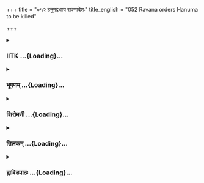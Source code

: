 +++
title = "०५२ हनुमद्वधाय रावणादेशः"
title_english = "052 Ravana orders Hanuma to be killed"

+++
<div caption="श्रीराम-हरिसीताराममूर्ति-घनपाठिभ्यां वचनम्" class="audioEmbed" src="https://archive.org/download/Ramayana-recitation-Sriram-harisItArAmamUrti-Ghanapaati-v2/Kanda_5/Kanda_5_SK-052-Ravana_orders_Hanuma_to_be_killed.mp3"></div>

<div class="js_include collapsed" newlevelforh1="3" title="IITK" unfilled url="/purANam/rAmAyaNam/audIchya-pAThaH/iitk/5_sundarakANDam/07-lankA-dahanam/052_hanumadvadhAya_rAvaNAdeshaH.md">
<details><summary><h3>IITK ...{Loading}...</h3></summary>

Vibhishana advises Ravana against slaying of an emissary -- elaborates
on the code of conduct of a king



#### श्लोकः
##### मूलम्
तस्य तद्वचनं श्रुत्वा वानरस्य महात्मनः।  
आज्ञापयद्वधं तस्य रावणः क्रोधमूर्छितः॥5.52.1॥

##### शब्दार्थः
महात्मनः of the great, तस्य वानरस्य of  vanara's, तत् वचनम् the speech, श्रुत्वा on hearing, रावणः Ravana, क्रोधमूर्छितः overwhelmed with anger, तस्य his, वधम् slaying, आज्ञापयत् ordered.

##### आङ्ग्लानुवादः
Hearing the great vanara's speech, Ravana overwhelmed with anger ordered the execution of Hanuman.



#### श्लोकः
##### मूलम्
वधे तस्य समाज्ञप्ते रावणेन दुरात्मना।  
निवेदितवतो दौत्यं नानुमेने विभीषणः॥5.52.2॥

##### शब्दार्थः
दुरात्मना by the wicked self, रावणेन by Ravana, तस्य his, वधे killing, समाज्ञप्ते when ordered, विभीषणः Vibhishana, दौत्यम् message, निवेदितवतः who had  declared (the purpose of his visit), नानुमेने did not approve.

##### आङ्ग्लानुवादः
Vibhishana did not approve of the killing of Hanuman, who had declared that he was an envoy (of Sri Rama) when the wicked Ravana ordered his murder.



#### श्लोकः
##### मूलम्
तं रक्षोधिपतिं क्रुद्धं तच्च कार्यमुपस्थितम्।  
विदित्वा चिन्तयामास कार्यं कार्यविधौ स्थितः॥5.52.3॥

##### शब्दार्थः
कार्यविधौ the right course of action, स्थितः stood, तम् him, रक्षोधिपतिम् lord of demons, क्रुद्धम् angry, उपस्थितम् approached near, तत् that, कार्यं च mission also, विदित्वा having known, कार्यम् action, चिन्तयामास  pondered.

##### आङ्ग्लानुवादः
Vibhishana who stood by the right course of action, having realised that the lord of demons was angry pondered over his duty.



#### श्लोकः
##### मूलम्
निश्चितार्थस्ततस्साम्ना पूज्यं शत्रुजिदग्रजम्।  
उवाच हितमत्यर्थं वाक्यं वाक्यविशारदः॥5.52.4॥

##### शब्दार्थः
ततः then, निश्चितार्थः decided about action, शत्रुजित् winner of enemies, वाक्यविशारदः skilled in speech, पूज्यम् reverential, अग्रजम् to his elder brother, अत्यर्थम् profound, हितम् wholesome, वाक्यम् words, साम्ना by soothing words, उवाच addressed.

##### आङ्ग्लानुवादः
Then Vibhishana, who was skilled in speech having decided about his duty   addressed his reverential elder brother, a conqueror of enemies in soothing, words in a meaningful, wholesome manner.



#### श्लोकः
##### मूलम्
क्षमस्व रोषं त्यज राक्षसेन्द्र प्रसीद मद्वाक्यमिदं शृणुष्व।  
वधं न कुर्वन्ति परावरज्ञा दूतस्य सन्तो वसुधाधिपेन्द्राः॥5.52.5॥

##### शब्दार्थः
राक्षसेन्द्र O king of ogres, क्षमस्व forgive, रोषम् wrath,त्यज  give up, प्रसीद be pleased, इदम् these, मद्वाक्यम् my words, शृणुष्व hear, परावरज्ञाः knower of what is exalted and what is mean (basic values of life), सन्तः good men, वसुधाधिपेन्द्राः kings of the earth, दूतस्य an envoy, वधम् killing, न कुर्वन्ति do not do.

##### आङ्ग्लानुवादः
"O king of ogres give up your wrath, forgive and calm down. Please listen to my appeal. You know the basic values of life. Virtuous rulers of the earth do not order killing of an envoy.



#### श्लोकः
##### मूलम्
राजधर्मविरुद्धं च लोकवृत्तेश्च गर्हितम्।  
तव चासदृशं वीर कपेरस्य प्रमापणम्॥5.52.6॥

##### शब्दार्थः
वीर warrior, अस्य his, कपेः monkey's, प्रमापणम् killing, राजधर्मविरुद्धं च contrary to righteousness of kings, लोकवृत्तेश्च to fair diplomacy, गर्हितम् depreciable, तव च and your,  
असदृशम् unbecoming act.

##### आङ्ग्लानुवादः
"Mighty king killing this Hanuman is contrary to righteousness of kings. This is deplorable diplomacy and also unbecoming of you.



#### श्लोकः
##### मूलम्
धर्मज्ञश्च कृतज्ञश्च राजधर्मविशारदः।  
परावरज्ञो भूतानां त्वमेव परमार्थवित्॥5.52.7॥

##### शब्दार्थः
त्वमेव you alone, धर्मज्ञश्च knower of dharma, कृतज्ञश्च you have a sense of gratitude, राजधर्मविशारदः knower of king's dharma, भूतानाम् among beings, परावरज्ञः knower of right and wrong practices, परमार्थवित् knower of supreme truth.

##### आङ्ग्लानुवादः
"You are conversant with  dharma of a king.  You have a sense of gratitude. You are a knower of right and wrong of all beings. the supeme truth.



#### श्लोकः
##### मूलम्
गृह्यन्ते यदि रोषेण त्वादृशोऽपि विचक्षणः।  
तत श्शास्त्रविपश्चित्त्वं श्रम एव हि केवलम्॥5.52.8॥

##### शब्दार्थः
त्वादृशः persons like you, विचक्षणः a wise one, रोषेण with unjust anger, गृह्यन्ते overpowered, ततः then, शास्त्रविपश्चित्त्वम् learning scriptures, केवलम् a mere, श्रम एव हि only fruitless labour.

##### आङ्ग्लानुवादः
"If wise persons like you are also overpowered by unjust anger, then the mastery of  the scriptures will become a mere fruitless exercise.



#### श्लोकः
##### मूलम्
तस्मात्प्रसीद शत्रुघ्न राक्षसेन्द्र दुरासद।  
युक्तायुक्तं विनिश्चित्य दूतदण्डो विधीयताम्॥5.52.9॥

##### शब्दार्थः
शत्रघ्न O destoyer of foes, दुरासद O unassailable, राक्षसेन्द्र king of demon, तस्मात् therefore, प्रसीद calm down, युक्तायुक्तम् that which is proper and improper, विनिश्चित्य  after careful deliberation, दूतदण्डः punishment for the emissary, विधीयताम् may be impose.

##### आङ्ग्लानुवादः
"O destroyer of foes, O unassailable king of demon calm down. Only after carefully considering what is proper and improper decide on the punishment to be imposed".



#### श्लोकः
##### मूलम्
विभीषणवचः श्रुत्वा रावणो राक्षसेश्वरः।  
रोषेण महताविष्टो वाक्यमुत्तरमब्रवीत्॥5.52.10॥

##### शब्दार्थः
राक्षसेश्वरः lord of ogres, रावणः Ravana, विभीषणवचः Vibhishana's words, श्रुत्वा hearing, महता higly, रोषेण with anger, आविष्टः overcome, उत्तरम् reply, वाक्यम् these words, अब्रवीत् spoken.

##### आङ्ग्लानुवादः
Ravana, the lord of demons heard Vibhishana's words and overcome with anger repliedः



#### श्लोकः
##### मूलम्
न पापानां वधे पापं विद्यते शत्रुसूदन।  
तस्मादेनं वधिष्यामि वानरं पापचारिणम्॥5.52.11॥

##### शब्दार्थः
शत्रुसूदन O slayer of foes, पापानाम् of sinners, वधे in killing, पापम् sin, न विद्यते not incurred, तस्मात् so, पापचारिणम् this sinner, एनम् him, वानरम् vanara, वधिष्यामि will slay.

##### आङ्ग्लानुवादः
"O slayer of foes it is not wrong to kill a sinner. I shall, therefore, kill the sinful vanara."



#### श्लोकः
##### मूलम्
अधर्ममूलं बहुदोषयुक्तमनार्यजुष्टं वचनं निशम्य।  
उवाच वाक्यं परमार्थतत्त्वं विभीषणो बुद्धिमतां वरिष्ठः॥5.52.12॥

##### शब्दार्थः
बुद्धिमताम् among the wise, वरिष्ठः foremost, विभीषणः Vibhishana, अधर्ममूलम् unrigteous, बहुरोषयुक्तम् mighty angry, अनार्यजुष्टम् not acceptable to noble souls, वचनम् words, निशम्य after hearing, परमार्थतत्त्वम् supreme truth, वाक्यम् these words, उवाच spoke.

##### आङ्ग्लानुवादः
On hearing his brother's harsh words spoken in tremendous anger, which were not acceptable to noble souls, wise Vibhishana again spoke these words of supreme truthः



#### श्लोकः
##### मूलम्
प्रसीद लङ्केश्वर राक्षसेन्द्र धर्मार्थयुक्तं वचनं शृणुष्व।  
दूतानवध्यान् समयेषु राजन् सर्वेषु सर्वत्र वदन्ति सन्तः॥5.52.13॥

##### शब्दार्थः
लङ्केश्वर lord of Lanka, राक्षसेन्द्र king of demons, प्रसीद calm down, धर्मार्थयुक्तम् which is the essence of  dharma and artha, वचनम् words, शृणुष्व listen, राजन् O king, सर्वेषु for all, समयेषु conditions, सर्वत्र for all places, दूतान् emissaries, अवध्यान् not to be killed, सन्तः elders, वदन्ति have declared.

##### आङ्ग्लानुवादः
"O lord of Lanka O king of demons be pleased to listen to my words which are the essence of dharma and artha. The elders have declared that the emissaries should not be killed by any means.



#### श्लोकः
##### मूलम्
असंशयं शत्रुरयं प्रवृद्धः कृतं ह्यनेनाप्रियमप्रमेयम्।  
न दूतवध्यां प्रवदन्ति सन्तो दूतस्य दृष्टा बहवो हि दण्डाः॥5.52.14॥

##### शब्दार्थः
अयम् this, शत्रुः enemy, प्रवृद्धः has grown, असंशयम् no doubt, अनेन by him, अप्रमेयम् incomparable, अप्रियम् unpleasant act, कृतं हि indeed has been done, सन्तः wise, दूतवध्याम् killing of an emissary, न प्रवदन्ति do not approve, दूतस्य emissary's, बहवः  many, दण्डाः punishments, दृष्टाः हि indeed have recommended.

##### आङ्ग्लानुवादः
This enemy has done a lot of harm, no doubt. Indeed he has done terrible and unpleasant deeds. (Yet) the wise have recommended many alternate punishments, while prohibiting their killing.



#### श्लोकः
##### मूलम्
वैरूप्यमङ्गेषु कशाभिघातो मौण्ड्यं तथा लक्षणसन्निपातः।  
एतान् हि दूते प्रवदन्ति दण्डान् वधस्तु दूतस्य न नः श्रुतोऽस्ति॥5.52.15॥

##### शब्दार्थः
अङ्गेषु in limbs, वैरूप्यम् deforming, कशाभिघातः flogging, मौण्ड्यम् shaving the head, तथा similarly, लक्षणसन्निपातः disfigurement, एतान् such of those, दूते for an emissary, दण्डान् punishments, प्रवदन्ति elders have prescribed, दूतस्य for emissary, वधस्तु killing of, श्रुतः heard, नास्ति never.

##### आङ्ग्लानुवादः
"Mutilation of limbs, flogging, shaving of the head, and deforming limbs etc. these punishments have been prescribed for an emissary. Never has killing of an emissary been heard.



#### श्लोकः
##### मूलम्
कथं च धर्मार्थविनीतबुद्धिः परावरप्रत्ययनिश्चितार्थः।  
भवद्विधः कोपवशे हि तिष्ठेत् कोपं नियच्छन्ति हि सत्त्ववन्तः॥5.52.16॥

##### शब्दार्थः
धर्मार्थविनीतबुद्धिः wellversed in dharma and artha, परावरप्रत्ययनिश्चितार्थः  who decides about the good and bad, भवद्विधः learned one like you, कोपवशे charged with anger, कथम् how, तिष्ठेत् (are you) swayed, सत्त्ववन्तः courageous ones, कोपम् anger, नियच्छन्ति हि indeed control.

##### आङ्ग्लानुवादः
"You are wellversed  in  dharma and artha. Learned men first decide what is right or wrong (before imposing punishment). How are you swayed by unjust anger? Indeed courageous persons (like you) should control anger.



#### श्लोकः
##### मूलम्
न धर्मवादे न च लोकवृत्ते न शास्त्रबुद्धिग्रहणेषु चापि।  
विद्येत कश्चित्तव वीर तुल्य स्त्वंह्युत्तमस्सर्वसुरासुराणाम्॥5.52.17॥

##### शब्दार्थः
वीर O hero, धर्मवादे in the discussion on dharma, तव your, तुल्यः equal, कश्चित् any one, न विद्येत does not exist, लोकवृत्ते in the practice worldly affairs, न not, शास्त्रबुद्धिग्रहणेषु चापि in grasping the subtle truths in sastras, न no, त्वम् you, सर्वसुरासुराणाम् among all suras and asuras, उत्तमः हि indeed superior.

##### आङ्ग्लानुवादः
"Heroic Ravana there is hardly any one who is equal to you in the knowledge of dharma, in the practice of worldly affairs and in grasping subtle truths of sastras. Indeed you are supreme among suras and asuras.



#### श्लोकः
##### मूलम्
शूरेण वीरेण निशाचरेन्द्र सुरासुराणामपि दुर्जयेन।  
त्वया प्रगल्भाः सुरदैत्यसङ्घा जिताश्च युद्धेष्वसकृन्नरेन्द्राः॥5.52.18॥

##### शब्दार्थः
निशाचरेन्द्रः O kings of demons, शूरेण by the brave, वीरेण by the courageous, सुरासुराणामपि among suras and asuras also, दुर्जयेन the invincible, त्वया you are, प्रगल्भाः efficient, सुरदैत्यसङ्घा hosts of suras and daityas, नरेन्द्राः kings, युद्धेषु in wars, असकृत् repeatedly, जिताश्च won by you.

##### आङ्ग्लानुवादः
"You are the king of demons. Hosts of gods and daityas efficient in wars are conquered by you again and again since you are a brave warrior invincible to gods and demons.



#### श्लोकः
##### मूलम्
न चाप्यस्य कपेर्घाते कञ्चित्पश्याम्यहं गुणम्।  
तेष्वयं पात्यतां दण्डो यैरयं प्रेषितः कपिः॥5.52.19॥

##### शब्दार्थः
अस्य at this, कपेः monkey's, घाते in killing, अहम् I, किञ्चित् गुणम् even little use, न पश्यामि not see, अयम् he, दण्डः punishment, यैः by those, अयं कपिः this vanara, प्रेषितः have been sent, तेषु at them, पात्यताम् you may pronounce.

##### आङ्ग्लानुवादः
"I do not see any use in killing this monkey. Pronounce  punishment on those who have sent this vanara.



#### श्लोकः
##### मूलम्
साधुर्वा यदि वाऽसाधुः परैरेष समर्पितः।  
ब्रुवन् परार्थं परवान्न दूतो वधमर्हति॥5.52.20॥

##### शब्दार्थः
साधुर्वा may be soft, असाधुर्यदि वा or hard, एषः he, परैः by others, समर्पितः sent, परार्थम् by others, ब्रुवन् while speaking, परवान् he is dependent, दूतः emissary, वधम् killing, न अर्हति does not deserve.

##### आङ्ग्लानुवादः
"Whether he is soft or harsh, he has been sent by others. He is speaking on other's behalf and is dependent on them. An emissary does not deserve to be killed.



#### श्लोकः
##### मूलम्
अपि चास्मिन् हते राजन्नान्यं पश्यामि खेचरम्।  
इह यः पुनरागच्छेत्परं पारं महोदधेः॥5.52.21॥

##### शब्दार्थः
राजन् O king, अपि च and even so, अस्मिन् when he, हते is killed, यः whoever, महोदधेः ocean, परं पारम् to the other side, पुनः again, इह here, आगच्छेत् who can come, अन्यम् other, खेचरम् who can come through sky and reach, न पश्यामि I do not see.

##### आङ्ग्लानुवादः
"O king If he is killed, I do not see any one who can cross this great ocean and come by air to reach this place.



#### श्लोकः
##### मूलम्
तस्मान्नास्य वधे यत्नः कार्यः परपुरञ्जय।  
भवान् सेन्द्रेषु देवेषु यत्नमास्थातुमर्हति॥5.52.22॥

##### शब्दार्थः
परपुरञ्जय O hero who can conquer citadels of enemies, तस्मात् therefore, अस्य him, वधे in killing, यत्नः effort, न कार्यः should not be made, भवान् you, सेन्द्रेषु including Indra, देवेषु among gods, यत्नम् effort, आस्थातुम् to make, अर्हति you are fit.

##### आङ्ग्लानुवादः
"You who can conquer citadels of enemies should not direct your efforts to kill an envoy.You are fit to make efforts against enemies like gods including Indra.



#### श्लोकः
##### मूलम्
अस्मिन्विनष्टे न हि वीरमन्यं पश्यामि यस्तौ वरराजपुत्रौ।  
युद्धाय युद्धप्रियदुर्विनीतावुद्योजयेद्धीर्घपथावरुद्धौ॥5.52.23॥

##### शब्दार्थः
युद्धप्रिय O lover of war, अस्मिन् if he, विनष्टे is slain, दुर्विनीतौ those two illmannered, दीर्घपथावरुद्धौ those two who are obstructed, तौ नरराजपुत्रौ those princes, यः who ever, युद्धाय for war, उद्योजयेत् can incite, अन्यम्  another, दूतम् emissary, न पश्यामि हि I donot see indeed.

##### आङ्ग्लानुवादः
"O lover of war if Hanuman is slain I do not see any one who can incite those two illmannered sons of the king who are prevented from reaching this faroff land.



#### श्लोकः
##### मूलम्
पराक्रमोत्साहमनस्विनां च सुरासुराणामपि दुर्जयेन।  
त्वया मनोनन्दन नैतानां युद्धायतिर्नाशयतुं न युक्ता॥5.52.24॥

##### शब्दार्थः
नैतानाम् for rakshasas, मनोनन्दन delighter, पराक्रमोत्साहमनस्विनां च endowed with valour,  
energy, सुरासुराणामपि even if gods or demons, दुर्जयेन by the invincible one, त्वया you, युद्धायतिः chances of war, नाशयितुम् to lose, न युक्ता not proper.

##### आङ्ग्लानुवादः
"O delighter of demons even the gods and demons who are endowed with valour and energy cannot win you. You are invincible. It is not proper for you to lose chances of a good war.



#### श्लोकः
##### मूलम्
हिताश्च शूराश्च समाहिताश्च कुलेषु जाताश्च महागुणेषु।  
मनस्विनश्शस्त्रभृतां वरिष्ठाः कोट्यग्रतस्ते सुभृताश्च योधाः॥5.52.25॥

##### शब्दार्थः
ते to you, हिताश्च wellwishers, शूराश्च courageous, समाहिताश्च wellestablished, महागुणेषु with good qualities, कुलेषु in such races, जाताः born, मनस्विनः intellectuals, शस्त्रभृताम् among wielders of weapons, वरिष्ठाः foremost, सुभृताश्च wellpaid warriors, योधाः warriors, कोट्यग्रतः  in your presence.

##### आङ्ग्लानुवादः
"You have with you wellwishers, courageous ones, who have good qualities born in a good race, who are noble, sensible people, wielders of weapons and wellpaid warriors in crores.



#### श्लोकः
##### मूलम्
तदेकदेशेन बलस्य तावत्केचित्तवाऽऽदेशकृतोऽभियान्तु  
तौ राजपुत्रौ विनिगृह्य मूढौ परेषु ते भावयितुं प्रभावम्॥5.52.26॥

##### शब्दार्थः
तत् so, तव your, आदेशकृतः those who obey you, केचित् some, बलस्य army's, एकदेशेन with one part, मूढौ two foolish ones, तौ those two, राजपुत्रौ two sons of a king, विनिगृह्य capture, परेषु among your enemies, ते your, प्रभावम् power, भावयितुम् to exhibit, अभियान्तु they may march out for war.

##### आङ्ग्लानुवादः
By your order let some strong soldiers from one contingency go and capture the two sons of the king, to exhibit your power over the enemy.



#### श्लोकः
##### मूलम्
निशाचराणामधिपोऽनुजस्य विभीषणस्योत्तमवाक्यमिष्टम्।  
जग्राह बुद्ध्या सुरलोकशत्रु र्महाबलो राक्षसराजमुख्यः॥5.52.27॥

##### शब्दार्थः
निशाचराणाम् among nightroamers, सुरलोकशत्रुः enemies of gods, महाबलः mighty, राक्षसराजमुख्यः chief among the demon kings, अनुजस्य your brother's, विभीषणस्य Vibhishana's, इष्टम् dear, उत्तमवाक्यम् excellent advice, बुद्ध्या by his mind, जग्राह  accepted.

##### आङ्ग्लानुवादः
The mighty chief among the demon kings, a king of the nightroamers and the enemy of gods accepted the words of advice of his younger brother Vibhishana.  

#### समाप्तिः
 श्रीमद्रामायणे वाल्मीकीय आदिकाव्ये सुन्दरकाण्डे द्विपञ्चाशस्सर्गः॥  
Thus ends the  fiftysecond sarga of Sundarakanda of the holy Ramayana, the first epic composed by sage Valmiki.

</details>
</div>
<div class="js_include collapsed" newlevelforh1="3" title="भूषणम्" unfilled url="/purANam/rAmAyaNam/audIchya-pAThaH/TIkA/bhUShaNa_iitk/5_sundarakANDam/07-lankA-dahanam/052_hanumadvadhAya_rAvaNAdeshaH.md">
<details><summary><h3>भूषणम् ...{Loading}...</h3></summary>



तस्य तद्वचनं श्रुत्वा वानरस्य महात्मनः ।  

आज्ञापयद्वधं तस्य रावणः क्रोधमूर्च्छितः  ॥  ५।५२।१ ॥   

तस्य तद्वचनं श्रुत्वेति श्लोकस्सर्गस्य प्रथमः  ॥  ५।५२।१ ॥   

  

वधे तस्य समाज्ञप्ते रावणेन दुरात्मना ।  

निवेदितवतो दौत्यं नानुमेने विभीषणः  ॥  ५।५२।२ ॥   

दौत्यं दूतकर्म । ब्राह्मणादेराकृतिगणत्वात् ष्यञ् । तन्निवेदितवतः उक्तवतः
। नानुमेने, वधमित्यनुवर्तनीयम् । निवेदितमतौ दूत्यमिति पाठान्तरम् । मन्यत
इति मतिः कार्यम् । निवेदितमतौ निवेदितकार्यांशे यथार्थवादित्वेनावध्ये
हनुमति दूत्यं दूतसंबन्धितया रावणादिष्टं वधम् । "दूतवणिग्भ्यां चेति
वक्तव्यम्" इति भावकर्मणोर्विहितो यप्रत्ययः अर्थानुगुण्यात्सम्बन्धमात्रे
गमयितव्यः  ॥  ५।५२।२ ॥   

  

तं रक्षोधिपतिं क्रुद्धं तच्च कार्यमुपस्थितम् ।  

विदित्वा चिन्तयामास कार्यं कार्यविधौ स्थितः  ॥  ५।५२।३ ॥   

तच्च कार्यं दूतवधरूपकार्यम् । कार्यम् अनन्तरानुष्ठेयम् । कार्यविधौ
कार्यकरणे । स्थितः निश्चितार्थः, साध्वसाधुविवेकनिश्तिकार्य इत्यर्थः  ॥ 
५।५२।३ ॥   

  

निश्चितार्थस्ततः साम्ना ऽ ऽपूज्य शत्रुजिदग्रजम् ।  

उवाच हितमत्यर्थं वाक्यं वाक्यविशारदः  ॥  ५।५२।४ ॥   

निश्चितार्थ इति । आपूज्येति च्छेदः  ॥  ५।५२।४ ॥   

  

क्षमस्व रोषं त्यज राक्षसेन्द्र प्रसीद मद्वाक्यमिदं शृणुष्व ।  

वधं न कुर्वन्ति परावरज्ञा दूतस्य सन्तो वसुधाधिपेन्द्राः  ॥  ५।५२।५ ॥   

परावरज्ञाः त्याज्योपादेय विवेकयुक्ताः  ॥  ५।५२।५ ॥   

  

राजधर्मविरुद्धं च लोकवृत्तेश्च गर्हितम् ।  

तव चासदृशं वीर कपेरस्य प्रमापणम्  ॥  ५।५२।६ ॥   

प्रमापण मारणम्  ॥  ५।५२।६ ॥   

  

धर्मज्ञश्च कृतज्ञश्च राजधर्मविशारदः ।  

परावरज्ञो भूतानां त्वमेव परमार्थवित्  ॥  ५।५२।७ ॥   

भूतानामिति निर्धारणे षष्ठी । भूतानां मध्ये  ॥  ५।५२।७ ॥   

  

गृह्यन्ते यदि रोषेण त्वादृशो ऽपि विपश्चितः ।  

ततः शास्त्रधर्मविपश्चित्त्वं श्रम एव हि केवलम्  ॥  ५।५२।८ ॥   

शास्त्रविपश्चित्त्वं विविधं पश्यतीति विपश्चित् तस्य भावः विपश्चित्त्वम्,
शास्त्रविषये विविधज्ञानोपेतत्वमिति यावत्  ॥  ५।५२।८ ॥   

  

तस्मात् प्रसीद शत्रुघ्न राक्षसेन्द्र दुरासद ।  

युक्तायुक्तं विनिश्चित्य दूतदण्डे विधीयताम्  ॥  ५।५२।९ ॥   

विभीषणवचः श्रुत्वा रावणो राक्षसेश्वरः ।  

रोषेण महताविष्टो वाक्यमुत्तरमब्रवीत्  ॥  ५।५२।१० ॥   

न पापानां वधे पापं विद्यते शत्रुसूदन ।  

तस्मादेनं वधिष्यामि वानरं पापचारिणम्  ॥  ५।५२।११ ॥   

अधर्ममूलं बहुरोषयुक्तमनार्यजुष्टं वचनं निशम्य ।  

उवाच वाक्यं परमार्थतत्त्वं विभीषणो बुद्धिमतां वरिष्ठः  ॥  ५।५२।१२ ॥   

दूतदण्डः दूतयोग्य दण्डः  ॥  ५।५२।९१२ ॥   

  

प्रसीद लङ्केश्वर राक्षसेन्द्र धर्मार्थयुक्तं वचनं शृणुष्व ।  

दूता न वध्याः समयेषु राजन् सर्वेषु सर्वत्र वदन्ति सन्तः  ॥  ५।५२।१३ ॥   

प्रसीदेति । सर्वेषु सर्वत्र सर्वदेशेषु सर्वजातिष्वित्यर्थः  ॥ 
५।५२।१३ ॥   

  

असंशयं शत्रुरयं प्रवृद्धः कृतं ह्यनेनाप्रियमप्रमेयम् ।  

न दूतवध्यां प्रवदन्ति सन्तो दूतस्य दृष्टा बहवो हि दण्डाः  ॥  ५।५२।१४ ॥   

न केवलं दूतो ऽयम् अक्षादिवधेन शत्रुश्च, तथाच हन्तव्य इत्याशङ्क्याह
असंशयमिति । दूतवध्यां दूतवधम् । स्त्रियां भावे क्यप् । हन्तेर्वधादेश
आर्षः  ॥  ५।५२।१४ ॥   

  

वैरूप्यमङ्गेषु कशाभिघातो मौण्ड्यं(ढ्यं) तथा लक्षणसन्निपातः ।  

एतान् हि दूते प्रवदन्ति दण्डान् वधस्तु दूतस्य न नः श्रुतो ऽपि  ॥ 
५।५२।१५ ॥   

लक्षणसन्निपातः दूतयोग्याङ्कनसंबन्धः । नः अस्माभिः  ॥  ५।५२।१५ ॥   

  

कथं च धर्मार्थविनीतबुद्धिः परावरप्रत्ययनिश्चितार्थः ।  

भवद्विधः कोपवशे हि तिष्ठेत् कोपं नियच्छन्ति हि सत्त्ववन्तः  ॥ 
५।५२।१६ ॥   

धर्मार्थविनीतबुद्धिः धर्मार्थयोश्शिक्षितबुद्धिः ।
परावरप्रत्ययनिश्चितार्थः उत्कृष्टापकृष्टपरिज्ञाननिश्चितार्थः । अस्मिन्
विषये इदं कार्यं परम् इदमवरमिति विवेकनिश्चितकार्य इत्यर्थः । नियच्छन्ति
निगृह्णन्ति । सत्त्ववन्तः व्यवसायवन्तः  ॥  ५।५२।१६ ॥   

  

न धर्मवादे न च लोकवृत्ते न शास्त्रबुद्धिग्रहणेषु चापि ।  

विद्येत कश्चित्तव वीरतुल्यस्त्वं ह्युत्तमः सर्वसुरासुराणाम्  ॥ 
५।५२।१७ ॥   

धर्मवादे धर्मशास्त्रे । लोकवृत्ते लौकिकाचारे । शास्त्रबुद्धिग्रहणेषु
शास्त्रशब्देन शास्त्रार्थ उच्यते । शास्त्रर्थज्ञानतद्धारणेष्वित्यर्थः  ॥ 
५।५२।१७ ॥   

  

न चाप्यस्य कपेर्घाते कञ्चित् पश्याम्यहं गुणम् ।  

तेष्वयं पात्यतां दण्डो यैरयं प्रेषितः कपिः  ॥  ५।५२।१८ ॥   

न केवलं दूतस्य वधे शास्त्रविरोधः गुणमपि न कंचित्पश्यामि अतः
एतत्प्रेषकेष्वेव वधरूपो दण्डः पात्यतामित्याह न चेत्यादि  ॥  ५।५२।१८ ॥   

  

साधुर्वा यदिवा ऽसाधुः परैरेष समर्पितः ।  

ब्रुवन् परार्थं परवान् न दूतो वधमर्हति  ॥  ५।५२।१९ ॥   

साधुर्वेति । सपर्पितः प्रेषितः  ॥  ५।५२।१९ ॥   

  

अपि चास्मिन् हते राजन् नान्यं पश्यामि खेचरम् ।  

इह यः पुनरागच्छेत् परं पारं महोदधेः  ॥  ५।५२।२० ॥   

तस्मान्नास्य वदे यत्नः कार्यः परपुरञ्जय ।  

भवान् सेन्द्रेषु देवेषु यत्नमास्तातुमर्हति  ॥  ५।५२।२१ ॥   

अस्मिन् हते सति वृत्तान्तनिवेदकाभावाद्रामलक्ष्मणयोरिहागमनाभावेन तव
शत्रुक्षयो न स्यात्, विमुक्ते ऽस्मिन्
एतन्निवेदितवृत्तान्तयोस्तयोरिहागमनादयत्नेन तव शत्रुनाशो
भवेदित्यभिप्रेत्याह अपि चेत्यादिना । इह परं पारम् इह विद्यमानं महोदधेः
परं पारम्, इदं दक्षिणकूलमित्यर्थः  ॥  ५।५२।२०२१ ॥   

  

अस्मिन् विनष्टे नहि दूतमन्यं पश्यामि यस्तौ नरराजपुत्रौ ।  

युद्धाय युद्धप्रिय दुर्विनीतावुद्योजयेद्दीर्घपथावरुद्धौ  ॥  ५।५२।२२ ॥   

पराक्रमोत्साहमनस्विनां च सुरासुराणामपि दुर्जयेन ।  

त्वया मनोनन्दन नैर्ऋतानां युद्धायतिर्नाशयितुं न युक्ता  ॥  ५।५२।२३ ॥   

हिताश्च शूराश्च समाहिताश्च कुलेषु जाताश्च महागुणेषु ।  

मनस्विनः शस्त्रभृतां वरिष्ठाः कोट्यग्रतस्ते सुभृताश्च योधाः  ॥ 
५।५२।२४ ॥   

अस्मिन् विनष्ट इति । दीर्घपथावरुद्धौ दूरमार्गेण निरुद्धगमनावित्यर्थः ।
एतच्छ्लोकानन्तरं पराक्रमोत्साहमनस्विनां चेति श्लोकः । ततो हिताश्चेति
श्लोकः । अथ तदेकदेशेनेति श्लोकः । अथ निशाचराणामिति सर्गान्तश्लोकः ।
अयमेव पाठक्रमः समीचीनः । अन्येप्यत्र सर्गे श्लोकाः कल्पिता दृश्यन्ते  ॥ 
५।५२।२२२४ ॥   

  

तदेकदेशेन बलस्य तावत् केचित्तवादेशकृतो ऽभियान्तु ।  

तौ राजपुत्रौ विनिगृह्य मूढौ परेषु ते भावयितुं प्रभावम्  ॥  ५।५२।२५ ॥   

निशाचराणामधिपो ऽनुजस्य विभीषणस्योत्तमवाक्यमिष्टम् ।  

जग्राह बुद्ध्या सुरलोकशत्रुर्महाबलो राक्षसराजमुख्यः  ॥  ५।५२।२६ ॥   

इत्यार्षे श्रीरामायणे वाल्मीकीये आदिकाव्ये श्रीमत्सुन्दरकाण्डे
द्विपञ्चाशः सर्गः  ॥  ५।५२ ॥   

तदिति । तत्तस्मात्कारणात् । एतदेशेनेति सहयोगे तृतीया । बलस्य सैन्यस्य  ॥ 
५।५२।२५,२६ ॥   

इति श्रीगोविन्दराजविरचिते श्रीरामायणभूषणे श्रृङ्गारतिलकाख्याने
सुन्दरकाण्डव्याख्याने द्विपञ्चाशः सर्गः  ॥  ५।५२ ॥   



</details>
</div>
<div class="js_include collapsed" newlevelforh1="3" title="शिरोमणी" unfilled url="/purANam/rAmAyaNam/audIchya-pAThaH/TIkA/shiromaNI_iitk/5_sundarakANDam/07-lankA-dahanam/052_hanumadvadhAya_rAvaNAdeshaH.md">
<details><summary><h3>शिरोमणी ...{Loading}...</h3></summary>



रावणं प्रति विभीषणोक्तिं वर्णयितुं प्रसङ्गमुत्थापयन्नाह स इति । तस्य
हनूमतः वचनं श्रुत्वा क्रोधमूर्छितो रावणः तस्य हनूमतो वधमाज्ञापयत्  ॥ 
५।५२।१  ॥   

  

वध इति । रावणेन वधे समाज्ञप्ते सति दौत्यं स्वनिष्ठदूतधर्मं निवेदितवतो
हनूमतः वधे विभीषणो नानुमेने ऽनुमतिं चकार । वध इत्युभान्वयि  ॥  ५।५२।२
 ॥   

  

तमिति । तं रावणं क्रुद्धमत एव उपस्थितं संप्राप्तं कार्यं दूतवधक्रियां च
विदित्वा कार्यविधौ यथोचितकृत्यसंपादने स्थितः रावणेन संस्थापितः विभीषणः
कार्यं स्वकर्तव्यं चिन्तयामास  ॥  ५।५२।३  ॥   

  

निश्चितेति । निश्चितः अर्थो येन सः शत्रुजिद्विभीषणः पूज्यमग्रजम्
अत्यर्थमत्यन्तं हितं वाक्यं साम्ना सामरूपोपायेन उवाच  ॥  ५।५२।४  ॥   

  

तद्वचनाकारमाह क्षमस्वेत्यादिभिः । हे राक्षसेन्द्र वसुधाधिपेन्द्राः
दूतस्य वधं न कुर्वन्ति इदं मे वाक्यं शृणुष्व अत एव रोषं त्यज अत एव
क्षमस्व दूतवाक्यं सहस्व  ॥  ५।५२।५  ॥   

  

राजन्निति । हे राजन् कपेः प्रमापणं विघातनं धर्मविरुद्धं
वेदोक्ताद्विपरीतम् अत एव लोकवृत्तेः लोकाचारात् गर्हितं निन्दितम् अत एव
तव असदृशमयोग्यमस्तीति शेषः  ॥  ५।५२।६  ॥   

  

असदृशत्वमुपपादयन्नाह धर्मज्ञ इति । धर्मज्ञत्वादिविशिष्टस्त्वमेवासीति
शेषः  ॥  ५।५२।७  ॥   

  

गृह्यन्ते इति । त्वादृशो विचक्षणा अपि यदि दोषेण कर्त्रा गृह्यन्ते तदा
शास्त्रविपश्चित्त्वं शास्त्रज्ञानं श्रम एव  ॥  ५।५२।८  ॥   

  

तस्मादिति । तस्मात् मदुक्तहेतोः प्रसीद चित्तप्रसादं कुरु अत एव
युक्तायुक्तं विनिश्चित्य दूतदण्डः दूतोचितक्रिया विधीयताम्  ॥  ५।५२।९  ॥   

  

विभीषणेति । रावणः उत्तरं वाक्यमब्रवीत्  ॥  ५।५२।१०  ॥   

  

तद्वचनाकारमाह नेति । शत्रुसूदन हे विभीषण पापानां पापकर्माचरणशीलानां वधे
पापं न विद्यते तस्माद्धेतोः पापकारिणमिमं वधिष्यामि  ॥  ५।५२।११  ॥   

  

अधर्मेति । बहुदोषयुक्तम् अत एव अधर्ममूलम् अत एव अनार्यजुष्टं क्षुद्रैः
सेवितं रावणोक्तिं निशम्य श्रुत्वा परमार्थतत्त्वं परमार्थस्य निश्चायकं
वाक्यं विभीषण उवाच  ॥  ५।५२।१२  ॥   

  

तद्वचनाकारमाह प्रसीदेति । हे लङ्केश्वर समयेषु स्वस्वामिनियोगकालेषु दूताः
सर्वत्र सर्वदेशेषु न वध्याः इति सन्तो वदन्ति तत् धर्मार्थतत्त्वं वचनं
शृणुष्व  ॥  ५।५२।१३  ॥   

  

नन्वनेन शत्रुत्वमाचरितमिति नास्मिन् दूतत्वमात्रमिति नास्य वधे दोष इत्यत
आह असंशयमिति । हि यतः अप्रमेयं बहु अप्रियम् अनेन कृतम् अतो ऽयं प्रवृद्धो
महान् शत्रुः तथापि सन्तः दूतवध्यां दूतानां वधं न प्रवदन्ति अत एव दूतस्य
दुष्टत्वे इति शेषः, बहवः दण्डाः दृष्टा शास्त्रेष्ववलोकिताः  ॥  ५।५२।१४
 ॥   

  

तद्दण्डाकारमाह वैरूप्यमिति । अङ्गेषु वैरूप्यं नासिकाछेदादिना विरूपकरणं
कशाभिघातः कशया तोत्रेण अभिघातः ताडनं मौण्ड्यं भ्रुकुट्यादिमुण्डनं
लक्षणसंनिपातः ताम्रखण्डदाहादिना ललाटादौ चिह्नकरणम् एतान् दण्डान् दूते
प्रवदन्ति दूतस्य वधस्तु नो ऽस्माकं न श्रुतो ऽस्ति  ॥  ५।५२।१५  ॥   

  

ननु क्रोधवशं प्राप्तस्य विवेको न भवतीत्यत आह कथमिति । परावरप्रत्ययेन
उत्कृष्टापकृष्टज्ञानेन निश्चितः अर्थो येन अत एव धर्मार्थयोर्विनीता
निविष्टा बुद्धिर्यस्य सः भवद्विधः जनः कोपवशे कथं तिष्ठेत् हि यतः
सत्त्ववन्तो जनाः कोपं न गच्छन्ति प्राप्नुवन्ति  ॥  ५।५२।१६  ॥   

  

स्वविज्ञापितस्वीकरणायैतत्प्रशंसामाह नेति । धर्मवादादौ तव तुल्यः कश्चिन्न
विद्येत अतः सर्वसुरासुराणां त्वमोवोत्तमो ऽसि  ॥  ५।५२।१७  ॥   

  

तत्र हेतुमाह पराक्रमेति । पराक्रमोत्साहमनस्विनां
पराक्रमोत्साहविशिष्टमनोविशिष्टानां सुरासुराणामपि दुर्जयेन अत एव
अप्रमेयेण बलवत्त्वादिना इयत्तारहितेन त्वया सुरेन्द्रसंघाः नरेन्द्राश्च
युद्धेषु असकृज्जिताः  ॥  ५।५२।१८  ॥   

  

इत्थमिति । इत्थंविधस्य तव अलीकमपराधं पुरा प्राणैर्विमुक्ताः
अपहृतसर्वस्वा इत्यर्थः । वीराः मनसा ऽपि न कुर्वन्ति  ॥  ५।५२।१९  ॥   

  

नेति । अस्य कपेर्घाते कंचित् गुणं न पश्यामि । अतः परैरयं कपिः प्रेषितः
तेषु अयं प्राणान्तः दण्डः पात्यताम्  ॥  ५।५२।२०  ॥   

  

साधुरिति । परैः रिपुभिः समर्पितः प्रेषितः अत एव परार्थं ब्रुवन् साधुर्वा
ऽसाधुर्वा एष दूतः वधं नार्हति  ॥  ५।५२।२१  ॥   

  

अपीतिति । अस्मिन् दूते हते सति अन्यं दूतं खेचरम् आकाशगमनशीलं न पश्यामि
तस्मात् अस्य वधे यत्नो न कार्यः । किंतु सेन्द्रेषु देवेषु
तद्विध्वंसार्थं यत्नमास्थातुं भवान् अर्हति । सार्धश्लोक एकान्वयी  ॥ 
५।५२।२२  ॥   

  

ननु खेचरदूतरक्षणेन किं साध्यमित्यत आह अस्मिन्निति । अस्मिन्दूते विनष्टे
सति युद्धप्रियावेव दुर्विनीतौ दुष्करशिक्षौ नरराजपुत्रौ युद्धाय य
उद्योजयेत् तं दूतमहं न पश्यामि  ॥  ५।५२।२३  ॥   

  

ननु किं तद्युद्धप्रवृत्येत्यत आह पराक्रमेति । हे नन्दन राक्षसाभिरामदातः
युद्धाय समुत्सुकमिति शेषः । नैऋ़तानां मनः निर्नाशयितुं त्वया न युक्तम्
 ॥  ५।५२।२४ ॥   

  

हिता इति । महागुणेषु बहुगुणविशिष्टेषु कुलेषु जाताः शराः नागाश्च सुभृताः
अत्यन्तं पोषिताः  ॥  ५।५२।२५  ॥   

  

ननु किं तेनेत्यत आह तदिति । तत् शराधिक्याद्धेतोः केचित्तवादेशकृतः बलस्य
सैन्यस्य एकदेशेन सह किंचिद्बलं गृहीत्वेत्यर्थः, अद्य यान्तु रामसमीपमिति
शेषः । गमनप्रयोजनमाह परेषु शत्रुषु ते प्रभावं भावयितुं बोधयितुं मूढौ
प्रियावियोगदुःखे अस्वस्थचित्तौ तौ रामलक्ष्मणौ उपगृह्य आयान्त्विति शेषः
 ॥  ५।५२।२६  ॥   

  

निशाचराणामिति । राक्षसराजेषु मुख्यः निशाचरणामधिपो रावणः
विभीषणस्येष्टमुत्तमवाक्यं बुद्ध्या अन्तःकरणवृत्त्या जग्राह  ॥  ५।५२।२७
 ॥   

  

इति श्रीमद्वाल्मीकीयरामायणव्याख्याने रामायणशिरोमणौ सुन्दरकाण्डे
द्विपञ्चाशत्तमः सर्गः  ॥  ५।५२  ॥   

  



</details>
</div>
<div class="js_include collapsed" newlevelforh1="3" title="तिलकम्" unfilled url="/purANam/rAmAyaNam/audIchya-pAThaH/TIkA/tilaka_iitk/5_sundarakANDam/07-lankA-dahanam/052_hanumadvadhAya_rAvaNAdeshaH.md">
<details><summary><h3>तिलकम् ...{Loading}...</h3></summary>



स इति  ॥  ५।५२।१  ॥   

  

दौत्यं स्वीयं दूतकर्म यथावन्निवेदितवतो हनूमतो ऽवध्यत्वं मत्वा
रावणाज्ञप्तं वधं नानुमेने  ॥  ५।५२।२  ॥   

  

तच्च कार्यं दूतवधरूपम् । कार्यविधादुचितकृत्यसंपादने स्थितः ।
निश्चितबुद्धिरित्यर्थः  ॥  ५।५२।३  ॥   

  

शत्रुजितं च तमग्रजं च  ॥  ५।५२।४  ॥   

  

प्रतिज्ञां त्यज्य रोषं क्षमस्वेत्यन्वयः । परावरज्ञाः
सर्वकार्यविषयकोत्कर्षापकर्षज्ञाः सन्तो दूतस्य वधं न कुर्वन्ति  ॥  ५।५२।५
 ॥   

  

लोकवृत्तेर्लोकव्यवहारस्य प्रमाणं वधः  ॥  ५।५२।६  ॥   

  

कृतज्ञत्वेनापकारिण्येव वधो न्याय्यो न तादृशे ऽस्मिन्  ॥  ५।५२।७  ॥   

  

त्वादृश इति क्लिन्नन्तबहुवचनम् । शास्त्रविपश्चित्त्वं
शास्त्रपाण्डित्यसंपादनम् श्रमः केवलं श्रम एव व्यर्थप्रयास एवेत्यर्थः  ॥ 
५।५२।८  ॥   

  

दूतदण्डो दूते विहितो दण्डः  ॥  ५।५२।९,१०  ॥   

  

पापकारिणं राजद्रोहिणम्  ॥  ५।५२।११  ॥   

  

अधर्मस्य मूलमधर्ममूलम् । दोषो ऽपकीर्तिरूपः  ॥  ५।५२।१२  ॥   

  

समयेषु स्वस्वामिनियोगानुष्ठानकालेषु  ॥  ५।५२।१३,१४  ॥   

  

मौण्ड्यं मुण्डनम् । लक्षणसंनिपातो दूतयोग्याङ्कनसंभूत इति तीर्थः ।
वैरूप्यादीनामेकैकं वा । तथा लक्षणानां संनिपातः सर्वानुष्ठानं वेत्यर्थ
इत्यन्ये । नो ऽस्माकं श्रुतो ऽपि नास्ति दर्शनं तु दूरापास्तमिति भावः  ॥ 
५।५२।१५  ॥   

  

परावरप्रत्ययनिश्चितार्थ उत्कर्षापकर्षज्ञानेन निश्चितकार्यः  ॥  ५।५२।१६
 ॥   

  

किं च त्वं नोपदेश्यो ऽस्माकमित्याह-- नेति । शास्त्राणां बुद्ध्या
निश्चयात्मिकया ग्रहणेष्वित्यर्थः  ॥  ५।५२।१७  ॥   

  

एतदुत्तरम् "पराक्रमोत्साहमनस्विनां च सुरासुराणामपि दुर्जयेन । त्वया
ऽप्रमेयेण सुरेन्द्रसङ्घा जिताश्च युद्धेष्वसकृन्नरेन्द्राः  ॥ 
इत्थंविधस्यामरदैत्यशत्रोः शूरस्य वीरस्य तवाजितस्य कुर्वन्ति वीरा
मनसाप्यलीकं प्राणैर्विमुक्ता न तु भोः पुरा ते"  ॥  इति श्लोकद्वयं
प्रक्षिप्तमिति कतकः । न चाप्यस्य कपेरिति  ॥  ५।५२।१८  ॥   

  

समर्पितः प्रेषितः  ॥  ५।५२।१९  ॥   

  

नान्यं पश्यामि । यो ऽत्रागच्छेदित्यर्थः  ॥  ५।५२।२०  ॥   

  

नन्वस्मिन्हते ऽन्यस्यानागमने च काममक्षतिर्विपरीतमिष्टमेवेदं तत्राह--
अस्मिन्विनष्टे इति । तौ राजपुत्रौ । यो योद्धोद्योजयेत्तं न पश्यामि, ननु
तदुद्योगाभावो ऽपि ममेष्ट एव नेत्याह-- युद्धप्रियेति संबोधनेन
रणपराक्रमविजयकीर्ती तवेष्टे किल, ते उभे अप्येतद्विनाशे नश्यत इत्याशयः ।
रावणस्य रजःप्रकृतित्वात्तत्प्रकृत्यनुसारेण युद्धादिव्यापारेण प्रलोबनम्
तत्प्रीत्यर्थमेव दुर्विनीतावित्याद्युक्तिः  ॥  ५।५२।२१  ॥   

  

हे नैऋ़तानां मनोनन्दन सुरासुराणामपि दुर्जयेन त्वया पराक्रमे य
उत्साहस्तत्र प्रशस्तमनोवतां नैर्ऋतानां मनो युद्धाय प्रवृत्तं
निर्नाशयितुं न युक्तम् । नैर्ऋतानामित्यत्र मन इत्यत्र च तन्त्रम् । यद्वा
तादृशानां नैर्ऋतानां मनोनन्दन तादृशेन त्वया युद्धापत्तिर्युद्धागमो
नाशयितुं न युक्तमित्यर्थः  ॥  ५।५२।२२  ॥   

  

ननु युद्धे कदाचिद्विपरीतमपि संभाव्येत तत्राह-- हिताश्चेति । समाहिता
दानादिभिर्वशीकृताः । सुभृताः सम्यक्पालिताः तादृशभृत्यवतो जय एव भावीति
भावः  ॥  ५।५२।२३  ॥   

  

तत्तस्मादुपगृह्य आयान्त्विति शेषः । परेषु ते प्रभावं भावयितुं
प्रकाशयितुम् युक्तमिति शेषः  ॥  ५।५२।२४  ॥   

  

उत्तमवाक्यनिष्ठं तत्प्रतिपाद्यमर्थतत्त्वं जग्राह  ॥  ५।५२।२५  ॥   

  

इति श्रीरामाभिरामे श्रीरामीये रामायणतिलके वाल्मीकीय आदिकाव्ये
सुन्दरकाण्डे द्विपञ्चाशः सर्गः  ॥  ५।५२  ॥   

  



</details>
</div>
<div class="js_include collapsed" newlevelforh1="3" title="द्राविडपाठः" unfilled url="/purANam/rAmAyaNam/drAviDapAThaH/5_sundarakANDam/07-lankA-dahanam/052_hanumadvadhAya_rAvaNAdeshaH.md">
<details><summary><h3>द्राविडपाठः ...{Loading}...</h3></summary>



  
तस्य तद्वचनं श्रुत्वा वानरस्य महात्मनः।  
आज्ञापयद्वधं तस्य रावणः क्रोधमूर्च्छितः ॥ 5.52.1 ॥   
वधे तस्य समाज्ञप्ते रावणेन दुरात्मना।  
निवेदितवतो दौत्यं नानुमेने विभीषणः ॥ 5.52.2 ॥   
तं रक्षोधिपतिं क्रुद्धं तच्च कार्यमुपस्थितम्।  
विदित्वा चिन्तयामास कार्यं कार्यविधौ स्थितः ॥ 5.52.3 ॥   
निश्चितार्थस्ततः साम्नाऽऽपूज्य शत्रुजिदग्रजम्।  
उवाच हितमत्यर्थं वाक्यं वाक्यविशारदः ॥ 5.52.4 ॥   
क्षमस्व रोषं त्यज राक्षसेन्द्र प्रसीद मद्वाक्यमिदं शृणुष्व।  
वधं न कुर्वन्ति परावरज्ञा दूतस्य सन्तो वसुधाधिपेन्द्राः ॥ 5.52.5 ॥   
राजधर्मविरुद्धं च लोकवृत्तेश्च गर्हितम्।  
तव चासदृशं वीर कपेरस्य प्रमापणम् ॥ 5.52.6 ॥   
धर्मज्ञश्च कृतज्ञश्च राजधर्मविशारदः।  
परावरज्ञो भूतानां त्वमेव परमार्थवित् ॥ 5.52.7 ॥   
गृह्यन्ते यदि रोषेण त्वादृशोऽपि विपश्चितः।  
ततः शास्त्रधर्मविपश्चित्त्वं श्रम एव हि केवलम् ॥ 5.52.8 ॥   
तस्मात् प्रसीद शत्रुघ्न राक्षसेन्द्र दुरासद।  
युक्तायुक्तं विनिश्चित्य दूतदण्डे विधीयताम् ॥ 5.52.9 ॥   
विभीषणवचः श्रुत्वा रावणो राक्षसेश्वरः।  
रोषेण महताविष्टो वाक्यमुत्तरमब्रवीत् ॥ 5.52.10 ॥   
न पापानां वधे पापं विद्यते शत्रुसूदन।  
तस्मादेनं वधिष्यामि वानरं पापचारिणम् ॥ 5.52.11 ॥   
अधर्ममूलं बहुरोषयुक्तमनार्यजुष्टं वचनं निशम्य।  
उवाच वाक्यं परमार्थतत्त्वं विभीषणो बुद्धिमतां वरिष्ठः ॥ 5.52.12 ॥   
प्रसीद लङ्केश्वर राक्षसेन्द्र धर्मार्थयुक्तं वचनं शृणुष्व।  
दूता न वध्याः समयेषु राजन् सर्वेषु सर्वत्र वदन्ति सन्तः ॥ 5.52.13 ॥   
असंशयं शत्रुरयं प्रवृद्धः कृतं ह्यनेनाप्रियमप्रमेयम्।  
न दूतवध्यां प्रवदन्ति सन्तो दूतस्य दृष्टा बहवो हि दण्डाः ॥ 5.52.14 ॥   
वैरूप्यमङ्गेषु कशाभिघातो मौण्ड्यं(ढ्यं) तथा लक्षणसन्निपातः।  
एतान् हि दूते प्रवदन्ति दण्डान् वधस्तु दूतस्य न नः श्रुतोऽपि ॥ 5.52.15 ॥   
कथं च धर्मार्थविनीतबुद्धिः परावरप्रत्ययनिश्चितार्थः।  
भवद्विधः कोपवशे हि तिष्ठेत् कोपं नियच्छन्ति हि सत्त्ववन्तः ॥ 5.52.16 ॥   
न धर्मवादे न च लोकवृत्ते न शास्त्रबुद्धिग्रहणेषु चापि।  
विद्येत कश्चित्तव वीरतुल्यस्त्वं ह्युत्तमः सर्वसुरासुराणाम् ॥ 5.52.17 ॥   
न चाप्यस्य कपेर्घाते कञ्चित् पश्याम्यहं गुणम्।  
तेष्वयं पात्यतां दण्डो यैरयं प्रेषितः कपिः ॥ 5.52.18 ॥   
साधुर्वा यदिवाऽसाधुः परैरेष समर्पितः।  
ब्रुवन् परार्थं परवान् न दूतो वधमर्हति ॥ 5.52.19 ॥   
अपि चास्मिन् हते राजन् नान्यं पश्यामि खेचरम्।  
इह यः पुनरागच्छेत् परं पारं महोदधेः ॥ 5.52.20 ॥   
तस्मान्नास्य वदे यत्नः कार्यः परपुरञ्जय।  
भवान् सेन्द्रेषु देवेषु यत्नमास्तातुमर्हति ॥ 5.52.21 ॥   
अस्मिन् विनष्टे नहि दूतमन्यं पश्यामि यस्तौ नरराजपुत्रौ।  
युद्धाय युद्धप्रिय दुर्विनीतावुद्योजयेद्दीर्घपथावरुद्धौ ॥ 5.52.22 ॥   
पराक्रमोत्साहमनस्विनां च सुरासुराणामपि दुर्जयेन।  
त्वया मनोनन्दन नैर्ऋतानां युद्धायतिर्नाशयितुं न युक्ता ॥ 5.52.23 ॥   
हिताश्च शूराश्च समाहिताश्च कुलेषु जाताश्च महागुणेषु।  
मनस्विनः शस्त्रभृतां वरिष्ठाः कोट्यग्रतस्ते सुभृताश्च योधाः ॥ 5.52.24 ॥   
तदेकदेशेन बलस्य तावत् केचित्तवादेशकृतोऽभियान्तु।  
तौ राजपुत्रौ विनिगृह्य मूढौ परेषु ते भावयितुं प्रभावम् ॥ 5.52.25 ॥   
निशाचराणामधिपोऽनुजस्य विभीषणस्योत्तमवाक्यमिष्टम्।  
जग्राह बुद्ध्या सुरलोकशत्रुर्महाबलो राक्षसराजमुख्यः ॥ 5.52.26 ॥   

</details>
</div>
